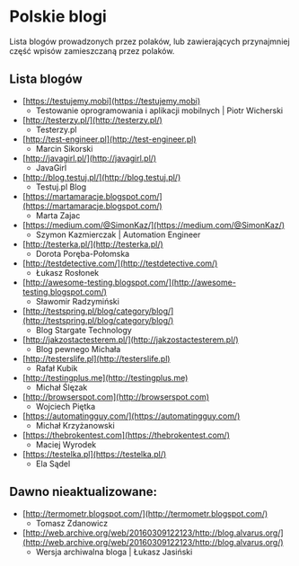 # Polskie blogi

Lista blogów prowadzonych przez polaków, lub zawierających przynajmniej część wpisów zamieszczaną przez polaków.

## Lista blogów

* [https://testujemy.mobi](https://testujemy.mobi)
  * Testowanie oprogramowania i aplikacji mobilnych \| Piotr Wicherski
* [http://testerzy.pl/](http://testerzy.pl/)
  * Testerzy.pl
* [http://test-engineer.pl](http://test-engineer.pl)
  * Marcin Sikorski
* [http://javagirl.pl/](http://javagirl.pl/)
  * JavaGirl
* [http://blog.testuj.pl/](http://blog.testuj.pl/)
  * Testuj.pl Blog
* [https://martamaracje.blogspot.com/](https://martamaracje.blogspot.com/)
  * Marta Zajac
* [https://medium.com/@SimonKaz/](https://medium.com/@SimonKaz/)
  * Szymon Kazmierczak \| Automation Engineer
* [http://testerka.pl/](http://testerka.pl/)
  * Dorota Poręba-Połomska
* [http://testdetective.com/](http://testdetective.com/)
  * Łukasz Rosłonek
* [http://awesome-testing.blogspot.com/](http://awesome-testing.blogspot.com/)
  * Sławomir Radzymiński
* [http://testspring.pl/blog/category/blog/](http://testspring.pl/blog/category/blog/)
  * Blog Stargate Technology
* [http://jakzostactesterem.pl/](http://jakzostactesterem.pl/)
  * Blog pewnego Michała
* [http://testerslife.pl](http://testerslife.pl)
  * Rafał Kubik
* [http://testingplus.me](http://testingplus.me)
  * Michał Ślęzak
* [http://browserspot.com](http://browserspot.com)
  * Wojciech Piętka
* [https://automatingguy.com/](https://automatingguy.com/)
  * Michał Krzyżanowski
* [https://thebrokentest.com](https://thebrokentest.com/)
  * Maciej Wyrodek
* [https://testelka.pl](https://testelka.pl/)
  * Ela Sądel

## Dawno nieaktualizowane:

* [http://termometr.blogspot.com/](http://termometr.blogspot.com/)
  * Tomasz Zdanowicz
* [http://web.archive.org/web/20160309122123/http://blog.alvarus.org/](http://web.archive.org/web/20160309122123/http://blog.alvarus.org/)
  * Wersja archiwalna bloga \| Łukasz Jasiński

